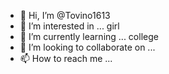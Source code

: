 - 👋 Hi, I’m @Tovino1613
- 👀 I’m interested in ... girl
- 🌱 I’m currently learning ... college
- 💞️ I’m looking to collaborate on ...
- 📫 How to reach me ...

<!---
Tovino1613/Tovino1613 is a ✨ special ✨ repository because its `README.md` (this file) appears on your GitHub profile.
You can click the Preview link to take a look at your changes.
--->
